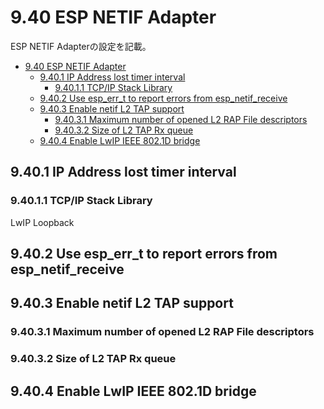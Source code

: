 # 9.40 ESP NETIF Adapter
ESP NETIF Adapterの設定を記載。

- [9.40 ESP NETIF Adapter](#940-esp-netif-adapter)
  - [9.40.1 IP Address lost timer interval](#9401-ip-address-lost-timer-interval)
    - [9.40.1.1 TCP/IP Stack Library](#94011-tcpip-stack-library)
  - [9.40.2 Use esp\_err\_t to report errors from esp\_netif\_receive](#9402-use-esp_err_t-to-report-errors-from-esp_netif_receive)
  - [9.40.3 Enable netif L2 TAP support](#9403-enable-netif-l2-tap-support)
    - [9.40.3.1 Maximum number of opened L2 RAP File descriptors](#94031-maximum-number-of-opened-l2-rap-file-descriptors)
    - [9.40.3.2 Size of L2 TAP Rx queue](#94032-size-of-l2-tap-rx-queue)
  - [9.40.4 Enable LwIP IEEE 802.1D bridge](#9404-enable-lwip-ieee-8021d-bridge)


## 9.40.1 IP Address lost timer interval
### 9.40.1.1 TCP/IP Stack Library
 LwIP
 Loopback
## 9.40.2 Use esp_err_t to report errors from esp_netif_receive
## 9.40.3 Enable netif L2 TAP support
### 9.40.3.1 Maximum number of opened L2 RAP File descriptors
### 9.40.3.2 Size of L2 TAP Rx queue
## 9.40.4 Enable LwIP IEEE 802.1D bridge
